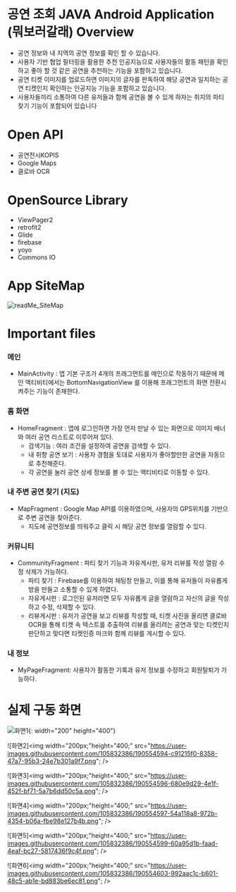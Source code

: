 # 공연 조회 JAVA Android Application  (뭐보러갈래) Overview
- 공연 정보와 내 지역의 공연 정보를 확인 할 수 있습니다.
- 사용자 기반 협업 필터링을 활용한 추천 인공지능으로 사용자들의 활동 패턴을 확인하고 좋아 할 것 같은 공연을 추천하는 기능을 포함하고 있습니다.
- 공연 티켓 이미지를 업로드하면 이미지의 글자를 판독하여 해당 공연과 일치하는 공연 티켓인지 확인하는 인공지능 기능을 포함하고 있습니다.
- 사용자들끼리 소통하여 다른 유저들과 함께 공연을 볼 수 있게 하자는 취지의 파티 찾기 기능이 포함되어 있습니다

# Open API
- 공연전시KOPIS
- Google Maps
- 클로바 OCR

#  OpenSource Library
- ViewPager2
- retrofit2
- Glide
- firebase
- yoyo
- Commons IO

# App SiteMap
![readMe_SiteMap](https://user-images.githubusercontent.com/105832386/190550178-7716bb56-ba26-415c-9301-592576646acd.png)

# Important files
### **메인**
-  MainActivity : 앱 기본 구조가 4개의 프래그먼트를 메인으로 작동하기 때문에 메인 액티비티에서는 BottomNavigationView 를 이용해 프래그먼트의 화면 전환시켜주는 기능이 존재한다. 

### **홈 화면**
  - HomeFragment : 앱에 로그인하면 가장 먼저 만날 수 있는 화면으로 이미지 배너와 여러 공연 리스트로 이루어져 있다.
    - 검색기능 : 여러 조건을 설정하여 공연을 검색할 수 있다.
    - 내 취향 공연 보기 : 사용자 경험을 토대로 사용자가 좋아할만한 공연을 자동으로 추천해준다.
    - 각 공연을 눌러 공연 상세 정보를 볼 수 있는 액티비티로 이동할 수 있다.

### **내 주변 공연 찾기 (지도)**
  - MapFragment : Google Map API를 이용하였으며, 사용자의 GPS위치를 기반으로 주변 공연을 찾아준다.
    - 지도에 공연정보를 띄워주고 클릭 시 해당 공연 정보를 열람할 수 있다.

### **커뮤니티**
  - CommunityFragment : 파티 찾기 기능과 자유게시판, 유저 리뷰를 작성 열람 수정 삭제가 가능하다. 
    - 파티 찾기 : Firebase를 이용하여 채팅창 만들고, 이를 통해 유저들이 자유롭게 방을 만들고 소통할 수 있게 하였다.
    - 자유게시판 : 로그인된 유저라면 모두 자유롭게 글을 열람하고 자신의 글을 작성하고 수정, 삭제할 수 있다.
    - 리뷰게시판 : 유저가 공연을 보고 리뷰를 작성할 때, 티켓 사진을 올리면 클로바 OCR을 통해 티켓 속 텍스트를 추출하여 리뷰를 올리려는 공연과 맞는 티켓인지 판단하고 맞다면 티켓인증 마크와 함께 리뷰를 게시할 수 있다.  

### **내 정보**
  - MyPageFragment: 사용자가 활동한 기록과 유저 정보를 수정하고 회원탈퇴가 가능하다.

# 실제 구동 화면

![화면1](https://user-images.githubusercontent.com/105832386/190554589-34740111-84ba-43e7-935c-3c49ea36772c.png){: width="200" height="400"}

![화면2]<img width="200px;"height="400;" src="https://user-images.githubusercontent.com/105832386/190554594-c91215f0-8358-47a7-95b3-24e7b301a9f7.png"; />

![화면3]<img width="200px;"height="400;" src="https://user-images.githubusercontent.com/105832386/190554596-680e9d29-4e1f-452f-bf71-5a7b6dd50c5a.png"; />

![화면4]<img width="200px;"height="400;" src="https://user-images.githubusercontent.com/105832386/190554597-54a118a8-972b-4354-b06a-fbe98e127b4b.png"; />

![화면5]<img width="200px;"height="400;" src="https://user-images.githubusercontent.com/105832386/190554599-60a95d1b-faad-4eaf-bc27-5817436f9c4f.png"; />

![화면6]<img width="200px;"height="400;" src="https://user-images.githubusercontent.com/105832386/190554603-992aac1c-b601-48c5-ab1e-bd883be6ec81.png"; />
